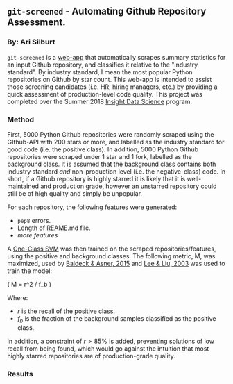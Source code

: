 ## ```git-screened``` - Automating Github Repository Assessment.
### By: Ari Silburt
```git-screened``` is a [web-app](http://git-screened.icu/) that automatically scrapes summary statistics for an input Github repository, and classifies it relative to the "industry standard". By industry standard, I mean the most popular Python repositories on Github by star count. This web-app is intended to assist those screening candidates (i.e. HR, hiring managers, etc.) by providing a quick assessment of production-level code quality. This project was completed over the Summer 2018 [Insight Data Science](https://www.insightdatascience.com/) program.

### Method
First, 5000 Python Github repositories were randomly scraped using the GIthub-API with 200 stars or more, and labelled as the industry standard for good code (i.e. the positive class). In addition, 5000 Python Github repositories were scraped under 1 star and 1 fork, labelled as the background class. It is assumed that the background class contains both industry standard *and* non-production level (i.e. the negative-class) code. In short, if a Github repository is highly starred it is likely that it is well-maintained and production grade, however an unstarred repository could still be of high quality and simply be unpopular. 

For each repository, the following features were generated:
- ```pep8``` errors.
- Length of REAME.md file.
- *more features*

A [One-Class SVM](http://scikit-learn.org/stable/auto_examples/svm/plot_oneclass.html) was then trained on the scraped repositories/features, using the positive and background classes. The following metric, M, was maximized, used by [Baldeck & Asner, 2015](https://ieeexplore.ieee.org/document/6891145/) and [Lee & Liu, 2003](https://www.aaai.org/Papers/ICML/2003/ICML03-060.pdf) was used to train the model:

\( M = r^2 / f_b \)

Where:  
- $r$ is the recall of the positive class.
- $f_b$ is the fraction of the background samples classified as the positive class.

In addition, a constraint of $r > 85\%$ is added, preventing solutions of low recall from being found, which would go against the intuition that most highly starred repositories are of production-grade quality. 

### Results


